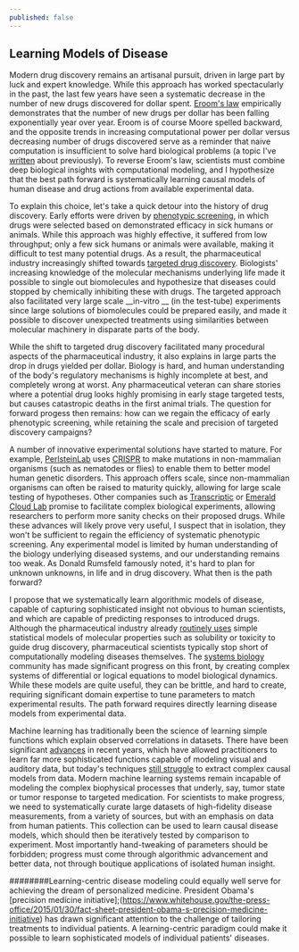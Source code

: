 ```yaml
---
published: false
---
```


## Learning Models of Disease

Modern drug discovery remains an artisanal pursuit, driven in large part by luck and expert knowledge. While this approach has worked spectacularly in the past, the last few years have seen a systematic decrease in the number of new drugs discovered for dollar spent. [Eroom's law](http://blogs.sciencemag.org/pipeline/archives/2012/03/08/erooms_law) empirically demonstrates that the number of new drugs per dollar has been falling exponentially year over year. Eroom is of course Moore spelled backward, and the opposite trends in increasing computational power per dollar versus decreasing number of drugs discovered serve as a reminder that naive computation is insufficient to solve hard biological problems (a topic I've [written](http://rbharath.github.io/the-ferocious-complexity-of-the-cell/) about previously). To reverse Eroom's law, scientists must combine deep biological insights with computational modeling, and I hypothesize that the best path forward is systematically learning causal models of human disease and drug actions from available experimental data. 

To explain this choice, let's take a quick detour into the history of drug discovery. Early efforts were driven by [phenotypic screening](https://en.wikipedia.org/wiki/Phenotypic_screening), in which drugs were selected based on demonstrated efficacy in sick humans or animals. While this approach was highly effective, it suffered from low throughput; only a few sick humans or animals were available, making it difficult to test many potential drugs. As a result, the pharmaceutical
industry increasingly shifted towards [targeted drug discovery](https://en.wikipedia.org/wiki/Drug_discovery). Biologists' increasing knowledge of the molecular mechanisms underlying life made it possible to single out biomolecules and hypothesize that diseases could stopped by chemically inhibiting these with drugs. The targeted approach also facilitated very large scale __in-vitro __ (in the test-tube) experiments since large solutions of biomolecules could be prepared easily, and made it possible to discover unexpected treatments using similarities between molecular machinery in disparate parts of the body.

While the shift to targeted drug discovery facilitated many procedural aspects of the pharmaceutical industry, it also explains in large parts the drop in drugs yielded per dollar. Biology is hard, and human understanding of the body's regulatory mechanisms is highly incomplete at best, and completely wrong at worst. Any pharmaceutical veteran can share stories where a potential drug looks highly promising in early stage targeted tests, but causes catastropic deaths in the first animal trials. The question for forward progess then remains: how can we regain the efficacy of early phenotypic screening, while retaining the scale and precision of targeted discovery campaigns?

A number of innovative experimental solutions have started to mature. For example, [PerlsteinLab](http://www.plab.co/) uses [CRISPR](https://en.wikipedia.org/wiki/CRISPR) to make mutations in non-mammalian organisms (such as nematodes or flies) to enable them to better model human genetic disorders. This approach offers scale, since non-mammalian organisms can often be raised to maturity quickly, allowing for large scale testing of hypotheses. Other companies such as [Transcriptic](https://www.transcriptic.com/) or [Emerald Cloud Lab](http://emeraldcloudlab.com/) promise to facilitate complex biological experiments, allowing researchers to perform more sanity checks on their proposed drugs. While these advances will likely prove very useful, I suspect that in isolation, they won't be sufficient to regain the efficiency of systematic phenotypic screening. Any experimental model is limited by human understanding of the biology underlying diseased systems, and our understanding remains too weak. As Donald Rumsfeld famously noted, it's hard to plan for unknown unknowns, in life and in drug discovery. What then is the path forward?

I propose that we systematically learn algorithmic models of disease, capable of capturing sophisticated insight not obvious to human scientists, and which are capable of predicting responses to introduced drugs. Although the pharmaceutical industry already [routinely uses](https://en.wikipedia.org/wiki/Quantitative_structure%E2%80%93activity_relationship)
simple statistical models of molecular properties such as solubility or toxicity to guide drug discovery, pharmaceutical scientists typically stop short of computationally modeling diseases themselves. The [systems biology](https://en.wikipedia.org/wiki/Systems_biology) community has made significant progress on this front, by creating complex systems of differential or logical equations to model biological dynamics. While these models are quite useful, they can be brittle, and hard to create, requiring significant domain expertise to tune parameters to match experimental results. The path forward requires directly learning disease models from experimental data.

Machine learning has traditionally been the science of learning simple functions which explain observed correlations in datasets. There have been significant [advances](https://en.wikipedia.org/wiki/Deep_learning) in recent years, which have allowed practitioners to learn far more sophisticated functions capable of modeling visual and auditory data, but today's techniques [still struggle](http://rbharath.github.io/machine-learning-for-scientific-datasets/) to extract complex causal models from data. Modern machine learning systems remain incapable of modeling the complex biophysical processes that underly, say, tumor state or tumor response to targeted medication. For scientists to make progress, we need to systematically curate large datasets of high-fidelity disease measurements, from a variety of sources, but with an emphasis on data from human patients. This collection can be used to learn causal disease models, which should then be iteratively tested by comparison to experiment. Most importantly hand-tweaking of parameters should be forbidden; progress must come through algorithmic advancement and better data, not through boutique applications of isolated human insight.


########Learning-centric disease modeling could equally well serve for achieving the dream of personalized medicine. President Obama's [precision medicine initiative];(https://www.whitehouse.gov/the-press-office/2015/01/30/fact-sheet-president-obama-s-precision-medicine-initiative) has drawn significant attention to the challenge of tailoring treatments to individual patients. A learning-centric paradigm could make it possible to learn sophisticated models of individual patients' diseases.

